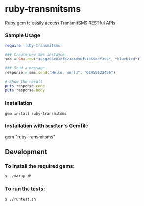 ruby-transmitsms
================

Ruby gem to easily access TransmitSMS RESTful APIs

### Sample Usage
```ruby
require 'ruby-transmitsms'

### Create new Sms instance
sms = Sms.new("15eg266c832fb23c4d90f01055aef355", "bluebird")

### Send a message
response = sms.send("Hello, world", "61455123456")

# Show the result
puts response.code
puts response.body
```

### Installation
```sh
gem install ruby-transmitsms
```

### Installation with `bundler`'s Gemfile
gem "ruby-transmitsms"

## Development

### To install the required gems:
```sh
$ ./setup.sh
```

### To run  the tests:
```sh
$ ./runtest.sh
```
